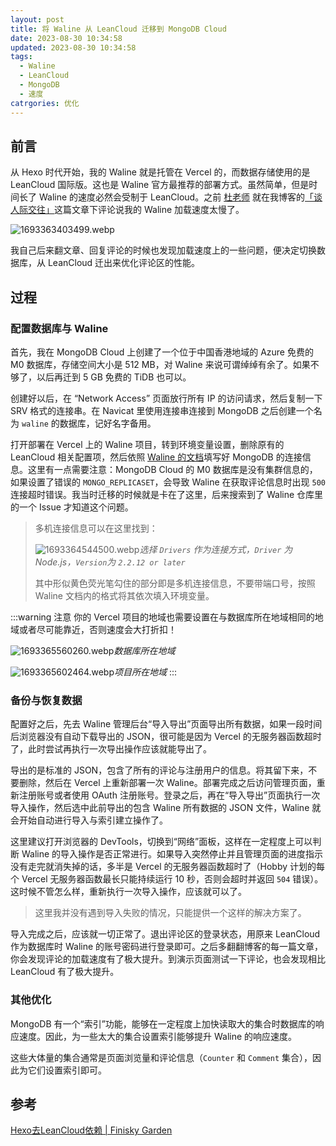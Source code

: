 ```yaml
---
layout: post
title: 将 Waline 从 LeanCloud 迁移到 MongoDB Cloud
date: 2023-08-30 10:34:58
updated: 2023-08-30 10:34:58
tags:
  - Waline
  - LeanCloud
  - MongoDB
  - 速度
catrgories: 优化
---
```

## 前言

从 Hexo 时代开始，我的 Waline 就是托管在 Vercel 的，而数据存储使用的是 LeanCloud 国际版。这也是 Waline 官方最推荐的部署方式。虽然简单，但是时间长了 Waline 的速度必然会受制于 LeanCloud。之前 [杜老师](https://dusays.com) 就在我博客的[「谈人际交往」](https://lihaoyu.cn/posts/talk-about-communications)这篇文章下评论说我的 Waline 加载速度太慢了。

![1693363403499.webp](https://r2.lihaoyu.cn/2023/08/30/64eead7ab8b9e.webp)

我自己后来翻文章、回复评论的时候也发现加载速度上的一些问题，便决定切换数据库，从 LeanCloud 迁出来优化评论区的性能。

<!-- more -->

## 过程

### 配置数据库与 Waline

首先，我在 MongoDB Cloud 上创建了一个位于中国香港地域的 Azure 免费的 M0 数据库，存储空间大小是 512 MB，对 Waline 来说可谓绰绰有余了。如果不够了，以后再迁到 5 GB 免费的 TiDB 也可以。

创建好以后，在 “Network Access” 页面放行所有 IP 的访问请求，然后复制一下 SRV 格式的连接串。在 Navicat 里使用连接串连接到 MongoDB 之后创建一个名为 `waline` 的数据库，记好名字备用。

打开部署在 Vercel 上的 Waline 项目，转到环境变量设置，删除原有的 LeanCloud 相关配置项，然后依照 [Waline 的文档](hhttps://waline.js.org/guide/database.html#mongodb)填写好 MongoDB 的连接信息。这里有一点需要注意：MongoDB Cloud 的 M0 数据库是没有集群信息的，如果设置了错误的 `MONGO_REPLICASET`，会导致 Waline 在获取评论信息时出现 `500` 连接超时错误。我当时迁移的时候就是卡在了这里，后来搜索到了 Waline 仓库里的一个 Issue 才知道这个问题。

> 多机连接信息可以在这里找到：
> 
> ![1693364544500.webp](https://r2.lihaoyu.cn/2023/08/30/64eeb1460acc0.webp)_选择 `Drivers` 作为连接方式，`Driver` 为 Node.js，`Version`为 `2.2.12 or later`_
> 
> 其中形似黄色荧光笔勾住的部分即是多机连接信息，不要带端口号，按照 Waline 文档内的格式将其依次填入环境变量。

:::warning 注意
你的 Vercel 项目的地域也需要设置在与数据库所在地域相同的地域或者尽可能靠近，否则速度会大打折扣！

![1693365560260.webp](https://r2.lihaoyu.cn/2023/08/30/64eeb54319853.webp)_数据库所在地域_

![1693365602464.webp](https://r2.lihaoyu.cn/2023/08/30/64eeb56b2b670.webp)_项目所在地域_
:::

### 备份与恢复数据

配置好之后，先去 Waline 管理后台“导入导出”页面导出所有数据，如果一段时间后浏览器没有自动下载导出的 JSON，很可能是因为 Vercel 的无服务器函数超时了，此时尝试再执行一次导出操作应该就能导出了。

导出的是标准的 JSON，包含了所有的评论与注册用户的信息。将其留下来，不要删除，然后在 Vercel 上重新部署一次 Waline。部署完成之后访问管理页面，重新注册账号或者使用 OAuth 注册账号。登录之后，再在“导入导出”页面执行一次导入操作，然后选中此前导出的包含 Waline 所有数据的 JSON 文件，Waline 就会开始自动进行导入与索引建立操作了。

这里建议打开浏览器的 DevTools，切换到“网络”面板，这样在一定程度上可以判断 Waline 的导入操作是否正常进行。如果导入突然停止并且管理页面的进度指示没有走完就消失掉的话，多半是 Vercel 的无服务器函数超时了（Hobby 计划的每个 Vercel 无服务器函数最长只能持续运行 10 秒，否则会超时并返回 `504` 错误）。这时候不管怎么样，重新执行一次导入操作，应该就可以了。

> 这里我并没有遇到导入失败的情况，只能提供一个这样的解决方案了。

导入完成之后，应该就一切正常了。退出评论区的登录状态，用原来 LeanCloud 作为数据库时 Waline 的账号密码进行登录即可。之后多翻翻博客的每一篇文章，你会发现评论的加载速度有了极大提升。到演示页面测试一下评论，也会发现相比 LeanCloud 有了极大提升。

### 其他优化

MongoDB 有一个“索引”功能，能够在一定程度上加快读取大的集合时数据库的响应速度。因此，为一些太大的集合设置索引能够提升 Waline 的响应速度。

这些大体量的集合通常是页面浏览量和评论信息（`Counter` 和 `Comment` 集合），因此为它们设置索引即可。

## 参考

[Hexo去LeanCloud依赖 | Finisky Garden](https://finisky.github.io/hexormleancloud/)
